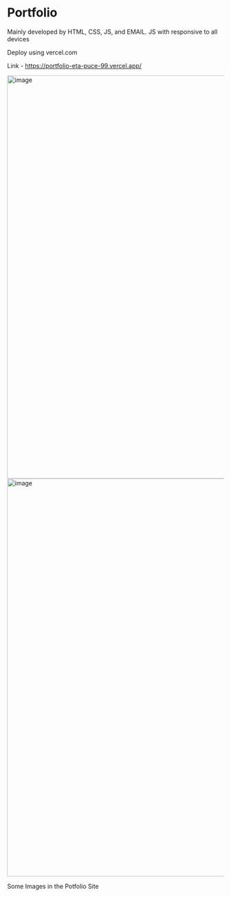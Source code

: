 # Portfolio

Mainly developed by HTML, CSS, JS, and EMAIL. JS with responsive to all devices 

Deploy using vercel.com 

Link - https://portfolio-eta-puce-99.vercel.app/

<img width="1919" height="937" alt="image" src="https://github.com/user-attachments/assets/3955a5ee-b2ef-47ca-b4a5-19df5d24f0ad" />



<img width="1919" height="925" alt="image" src="https://github.com/user-attachments/assets/d489a77b-4ac2-4f69-8cb2-4306d3b9a368" />


Some Images in the Potfolio Site

